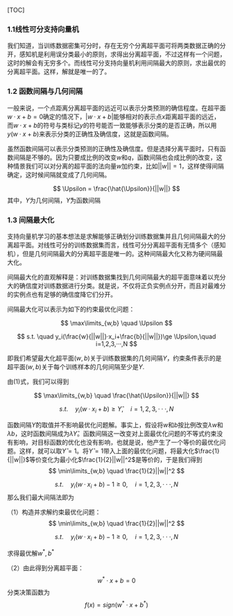 [TOC]

### 1.1线性可分支持向量机

我们知道，当训练数据密集可分时，存在无穷个分离超平面可将两类数据正确的分开，感知机是利用误分类最小的原则，求得出分离超平面，不过这样有一个问题，这时的解会有无穷多个。而线性可分支持向量机利用间隔最大的原则，求出最优的分离超平面。这样，解就是唯一的了。



### 1.2 函数间隔与几何间隔

一般来说，一个点距离分离超平面的远近可以表示分类预测的确信程度。在超平面$w·x+b=0$确定的情况下，$|w·x+b|$能够相对的表示点$x$距离超平面的远近，而$w·x+b$的符号与类标记$y$的符号能否一致能够表示分类的是否正确，所以用$y(w·x+b)$来表示分类的正确性及确信度，这就是函数间隔。

虽然函数间隔可以表示分类预测的正确性及确信度。但是选择分离平面时，只有函数间隔是不够的。因为只要成比例的改变$w$和$q$，函数间隔也会成比例的改变，这种情景我们可以对分离的超平面的法向量$w$加约束，比如$||w||=1$，这样使得间隔确定，这时候间隔就变成了几何间隔。


$$
\Upsilon =  \frac{\hat{\Upsilon}}{||w||}
$$
其中，$\Upsilon$为几何间隔，$\hat{\Upsilon}$为函数间隔



### 1.3 间隔最大化

支持向量机学习的基本想法是求解能够正确划分训练数据集并且几何间隔最大的分离超平面。对线性可分的训练数据集而言，线性可分分离超平面有无情多个（感知机），但是几何间隔最大的分离超平面是唯一的。这种间隔最大化又称为硬间隔最大化。

间隔最大化的直观解释是：对训练数据集找到几何间隔最大的超平面意味着以充分大的确信度对训练数据进行分类。就是说，不仅将正负实例点分开，而且对最难分的实例点也有足够的确信度降它们分开。

间隔最大化可以表示为如下的约束最优化问题：


$$
\max\limits_{w,b}    \quad    \Upsilon
$$

$$
s.t. \quad y_i(\frac{w}{||w||}·x_i+\frac{b}{||w||})\ge \Upsilon,\quad i=1,2,3,···,N
$$

即我们希望最大化超平面$(w,b)$关于训练数据集的几何间隔$\Upsilon$，约束条件表示的是超平面$(w,b)$关于每个训练样本的几何间隔至少是$\Upsilon$.

由(1)式，我们可以得到


$$
\max\limits_{w,b}    \quad    \frac{\hat{\Upsilon}}{||w||}
$$

$$
s.t. \quad y_i({w}·x_i+{b})\ge \hat{\Upsilon},\quad i=1,2,3,···,N
$$

函数间隔$\hat{\Upsilon}$的取值并不影响最优化问题解。事实上，假设将$w$和$b$按比例改变$\lambda w$和$\lambda b$，这时函数间隔成为$\lambda\hat{\Upsilon}$。函数间隔这一改变对上面最优化问题的不等式约束没有影响，对目标函数的优化也没有影响，也就是说，他产生了一个等价的最优化问题。这样，就可以取$\hat{\Upsilon}=1$。将$\hat{\Upsilon}=1$带入上面的最优化问题，将最大化$\frac{1}{||w||}$等价变化为最小化$\frac{1}{2}||w||^2$是等价的，于是我们得到
$$
\min\limits_{w,b}    \quad    \frac{1}{2}||w||^2
$$

$$
s.t. \quad y_i({w}·x_i+{b})-1\ge 0,\quad i=1,2,3,···,N
$$
那么我们最大间隔法即为

（1）构造并求解约束最优化问题：
$$
\min\limits_{w,b}    \quad    \frac{1}{2}||w||^2
$$

$$
s.t. \quad y_i({w}·x_i+{b})-1\ge 0,\quad i=1,2,3,···,N
$$

求得最优解$w^*,b^*$

（2）由此得到分离超平面：
$$
w^*·x+b=0
$$
分类决策函数为
$$
f(x)=sign(w^*·x+b^*)
$$
